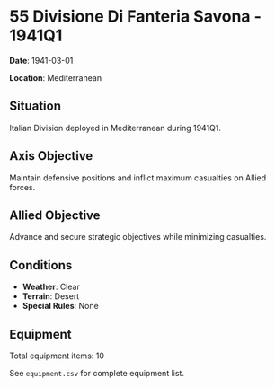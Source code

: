 # 55 Divisione Di Fanteria Savona - 1941Q1

**Date**: 1941-03-01

**Location**: Mediterranean

## Situation

Italian Division deployed in Mediterranean during 1941Q1.

## Axis Objective

Maintain defensive positions and inflict maximum casualties on Allied forces.

## Allied Objective

Advance and secure strategic objectives while minimizing casualties.

## Conditions

- **Weather**: Clear
- **Terrain**: Desert
- **Special Rules**: None

## Equipment

Total equipment items: 10

See `equipment.csv` for complete equipment list.
